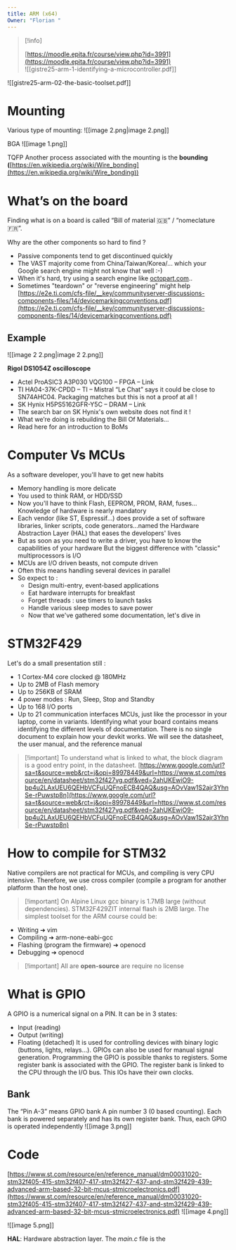 ```yaml
---
title: ARM (x64)
Owner: "Florian "
---
```

> [!info]  
>  
> [https://moodle.epita.fr/course/view.php?id=3991](https://moodle.epita.fr/course/view.php?id=3991)  
![[gistre25-arm-1-identifying-a-microcontroller.pdf]]

![[gistre25-arm-02-the-basic-toolset.pdf]]

# Mounting
Various type of mounting:
![[image 2.png|image 2.png]]

BGA
![[image 1.png]]

TQFP
Another process associated with the mounting is the **bounding (**[https://en.wikipedia.org/wiki/Wire_bonding](https://en.wikipedia.org/wiki/Wire_bonding))
# What’s on the board
Finding what is on a board is called “Bill of material 🇬🇧” / “nomeclature 🇫🇷”.
  
Why are the other components so hard to find ?
- Passive components tend to get discontinued quickly
- The VAST majority come from China/Taiwan/Korea/... which your Google search engine might not know that well :-)
- When it's hard, try using a search engine like [octopart.com](http://octopart.com/)..
- Sometimes "teardown" or "reverse engineering" might help
[https://e2e.ti.com/cfs-file/__key/communityserver-discussions-components-files/14/devicemarkingconventions.pdf](https://e2e.ti.com/cfs-file/__key/communityserver-discussions-components-files/14/devicemarkingconventions.pdf)
## Example
![[image 2 2.png|image 2 2.png]]

  
**Rigol DS1054Z oscilloscope**
- Actel ProASIC3 A3P030 VQG100 – FPGA – Link
- TI HA04-37K-CPDD – TI – Mistral “Le Chat” says it could be close to SN74AHC04. Packaging matches but this is not a proof at all !
- SK Hynix H5PS5162GFR-Y5C – DRAM – Link
- The search bar on SK Hynix's own website does not find it !
- What we’re doing is rebuilding the Bill Of Materials…
- Read here for an introduction to BoMs
# Computer Vs MCUs
As a software developer, you'll have to get new habits
- Memory handling is more delicate
- You used to think RAM, or HDD/SSD
- Now you'll have to think Flash, EEPROM, PROM, RAM, fuses... Knowledge of hardware is nearly mandatory
- Each vendor (like ST, Espressif...) does provide a set of software libraries, linker scripts, code generators...named the Hardware Abstraction Layer (HAL) that eases the developers' lives
- But as soon as you need to write a driver, you have to know the  
    capabilities of your hardware
But the biggest difference with "classic" multiprocessors is I/O
- MCUs are I/O driven beasts, not compute driven
- Often this means handling several devices in parallel
- So expect to :
    - Design multi-entry, event-based applications
    - Eat hardware interrupts for breakfast
    - Forget threads : use timers to launch tasks
    - Handle various sleep modes to save power
    - Now that we've gathered some documentation, let's dive in
  
# STM32F429
Let's do a small presentation still :
- 1 Cortex-M4 core clocked @ 180MHz
- Up to 2MB of Flash memory
- Up to 256KB of SRAM
- 4 power modes : Run, Sleep, Stop and Standby
- Up to 168 I/O ports
- Up to 21 communication interfaces
MCUs, just like the processor in your laptop, come in variants. Identifying what your board contains means identifying the different levels of documentation. There is no single document to explain how your devkit works. We will see the datasheet, the user manual, and the reference manual

> [!important] To understand what is linked to what, the block diagram is a good entry point, in the datasheet.
[https://www.google.com/url?sa=t&source=web&rct=j&opi=89978449&url=https://www.st.com/resource/en/datasheet/stm32f427vg.pdf&ved=2ahUKEwiO9-bp4u2LAxUEU6QEHbVCFuUQFnoECB4QAQ&usg=AOvVaw1S2ajr3YhnSe-rPuwstp8n](https://www.google.com/url?sa=t&source=web&rct=j&opi=89978449&url=https://www.st.com/resource/en/datasheet/stm32f427vg.pdf&ved=2ahUKEwiO9-bp4u2LAxUEU6QEHbVCFuUQFnoECB4QAQ&usg=AOvVaw1S2ajr3YhnSe-rPuwstp8n)
# How to compile for STM32
Native compilers are not practical for MCUs, and compiling is very CPU intensive. Therefore, we use cross compiler (compile a program for another platform than the host one).

> [!important] On Alpine Linux gcc binary is 1.7MB large (without dependencies). STM32F429ZIT internal flash is 2MB large.
The simplest toolset for the ARM course could be:
- Writing ➔ vim
- Compiling ➔ arm-none-eabi-gcc
- Flashing (program the firmware) ➔ openocd
- Debugging ➔ openocd

> [!important] All are **open-source** are require no license
# What is GPIO
A GPIO is a numerical signal on a PIN. It can be in 3 states:
- Input (reading)
- Output (writing)
- Floating (detached)
It is used for controlling devices with binary logic (buttons, lights, relays…). GPIOs can also be used for manual signal generation.
Programming the GPIO is possible thanks to registers. Some register bank is associated with the GPIO. The register bank is linked to the CPU through the I/O bus. This IOs have their own clocks.
## Bank
The “Pin A-3” means GPIO bank A pin number 3 (0 based counting). Each bank is powered separately and has its own register bank. Thus, each GPIO is operated independently
![[image 3.png]]

# Code
[https://www.st.com/resource/en/reference_manual/dm00031020-stm32f405-415-stm32f407-417-stm32f427-437-and-stm32f429-439-advanced-arm-based-32-bit-mcus-stmicroelectronics.pdf](https://www.st.com/resource/en/reference_manual/dm00031020-stm32f405-415-stm32f407-417-stm32f427-437-and-stm32f429-439-advanced-arm-based-32-bit-mcus-stmicroelectronics.pdf)
![[image 4.png]]

![[image 5.png]]

  
**HAL**: Hardware abstraction layer.
The _main.c_ file is the